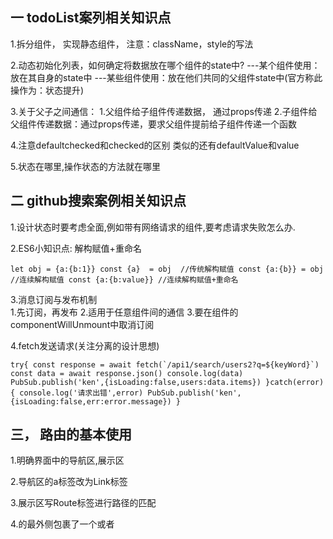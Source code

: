 ## 一 todoList案列相关知识点

1.拆分组件， 实现静态组件， 注意：className，style的写法

2.动态初始化列表，如何确定将数据放在哪个组件的state中?
    ---某个组件使用：放在其自身的state中
    ---某些组件使用：放在他们共同的父组件state中(官方称此操作为：状态提升)

3.关于父子之间通信：
    1.父组件给子组件传递数据， 通过props传递
    2.子组件给父组件传递数据：通过props传递，要求父组件提前给子组件传递一个函数
    
4.注意defaultchecked和checked的区别 类似的还有defaultValue和value

5.状态在哪里,操作状态的方法就在哪里

## 二 github搜索案例相关知识点
1.设计状态时要考虑全面,例如带有网络请求的组件,要考虑请求失败怎么办. 

2.ES6小知识点: 解构赋值+重命名
  
``let obj = {a:{b:1}}
     const {a}  = obj  //传统解构赋值
     const {a:{b}} = obj //连续解构赋值
     const {a:{b:value}} //连续解构赋值+重命名``
     
3.消息订阅与发布机制   
      1.先订阅，再发布
      2.适用于任意组件间的通信
      3.要在组件的componentWillUnmount中取消订阅

4.fetch发送请求(关注分离的设计思想)

``try{
        const response = await fetch(`/api1/search/users2?q=${keyWord}`)
        const data = await response.json()
        console.log(data)
        PubSub.publish('ken',{isLoading:false,users:data.items})
        }catch(error){
        console.log('请求出错',error)
        PubSub.publish('ken',{isLoading:false,err:error.message})
    }``   


## 三， 路由的基本使用 

   1.明确界面中的导航区,展示区

   2.导航区的a标签改为Link标签

   3.展示区写Route标签进行路径的匹配
       <Route path='/xxxx' component ={Demo}/>
   
   4.<App>的最外侧包裹了一个<BrowserRouter>或者<HashRouter>